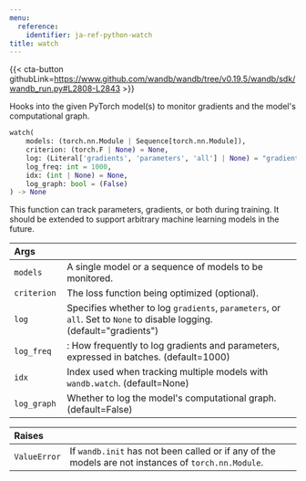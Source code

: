```yaml
---
menu:
  reference:
    identifier: ja-ref-python-watch
title: watch
---
```


{{< cta-button githubLink=https://www.github.com/wandb/wandb/tree/v0.19.5/wandb/sdk/wandb_run.py#L2808-L2843 >}}

Hooks into the given PyTorch model(s) to monitor gradients and the model's computational graph.

```python
watch(
    models: (torch.nn.Module | Sequence[torch.nn.Module]),
    criterion: (torch.F | None) = None,
    log: (Literal['gradients', 'parameters', 'all'] | None) = "gradients",
    log_freq: int = 1000,
    idx: (int | None) = None,
    log_graph: bool = (False)
) -> None
```

This function can track parameters, gradients, or both during training. It should be
extended to support arbitrary machine learning models in the future.

| Args |  |
| :--- | :--- |
|  `models` | A single model or a sequence of models to be monitored. | 
|`criterion `| The loss function being optimized (optional). |
|`log `| Specifies whether to log `gradients`, `parameters`, or `all`. Set to `None` to disable logging. (default="gradients") |
|`log_freq `|: How frequently to log gradients and parameters, expressed in batches. (default=1000)| 
|`idx `| Index used when tracking multiple models with `wandb.watch`. (default=None)| 
|`log_graph `| Whether to log the model's computational graph. (default=False) |

| Raises |  |
| :--- | :--- |
|  `ValueError` |  If `wandb.init` has not been called or if any of the models are not instances of `torch.nn.Module`. |